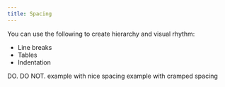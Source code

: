 ```yaml
---
title: Spacing
---
```


You can use the following to create hierarchy and visual rhythm:

- Line breaks
- Tables
- Indentation

 DO. 							 DO NOT.
example with nice spacing			example with cramped spacing
